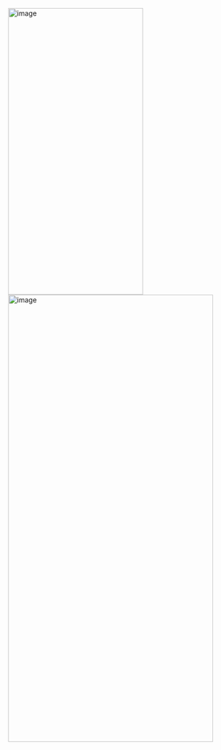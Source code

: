 
<img width="275" height="584" alt="image" src="https://github.com/user-attachments/assets/22f78fb6-30a6-47d3-9b5a-3b64d65826f6" />

<img width="418" height="911" alt="image" src="https://github.com/user-attachments/assets/bcd40f34-7707-4383-9042-1bf538a46a55" />
